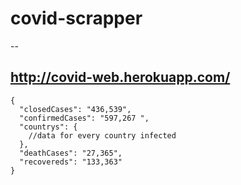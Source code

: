 # covid-scrapper
--


## http://covid-web.herokuapp.com/

````jsonp
{ 
  "closedCases": "436,539",
  "confirmedCases": "597,267 ",
  "countrys": {
    //data for every country infected
  },
  "deathCases": "27,365",
  "recovereds": "133,363"
}

````
